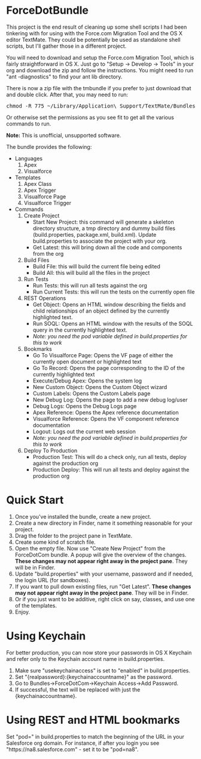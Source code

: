 <h1>ForceDotBundle</h1>
This project is the end result of cleaning up some shell scripts I had been tinkering with
for using with the Force.com Migration Tool and the OS X editor TextMate.  They could be 
potentially be used as standalone shell scripts, but I'll gather those in a different project.

<P>
You will need to download and setup the Force.com Migration Tool, which is fairly straightforward 
in OS X.  Just go to "Setup -> Develop -> Tools" in your org and download the zip and follow the 
instructions.  You might need to run "ant -diagnostics" to find your ant lib directory.
</P>

<P>
There is now a zip file with the tmbundle if you prefer to just download that and double click.  After that, you may need to run:
<pre>
chmod -R 775 ~/Library/Application\ Support/TextMate/Bundles/ForceDotCom.tmbundle/Tools
</pre>
Or otherwise set the permissions as you see fit to get all the various commands to run.

<P>
<B>Note:</B> This is unofficial, unsupported software.
</P>	
	
<P>
The bundle provides the following:
<UL>
<LI>Languages
	<OL>
		<LI>Apex
		<LI>Visualforce
	</OL>
<LI>Templates	
	<OL>
		<LI>Apex Class
		<LI>Apex Trigger
		<LI>Visualforce Page
		<LI>Visualforce Trigger
	</OL>
<LI>Commands
	<OL>
		<LI>Create Project
		<UL>
			<LI>Start New Project: this command will generate a skeleton directory structure, a tmp directory and dummy build files (build.properties, package.xml, build.xml).  Update build.properties to associate the project with your org.
			<LI>Get Latest: this will bring down all the code and components from the org
		</UL>
		<LI>Build Files
		<UL>
			<LI>Build File: this will build the current file being edited
			<LI>Build All: this will build all the files in the project
		</UL>
		<LI>Run Tests
		<UL>
			<LI>Run Tests: this will run all tests against the org
			<LI>Run Current Tests: this will run the tests on the currently open file
		</UL>
		<LI>REST Operations
		<UL>
			<LI>Get Object: Opens an HTML window describing the fields and child relationships of an object defined by the currently highlighted text.
			<LI>Run SOQL: Opens an HTML window with the results of the SOQL query in the currently highlighted text.
			<LI><I>Note: you need the pod variable defined in build.properties for this to work</I>
		</UL>
		<LI>Bookmarks
		<UL>
			<LI>Go To Visualforce Page: Opens the VF page of either the currently open document or highlighted text
			<LI>Go To Record: Opens the page corresponding to the ID of the currently highlighted text
			<LI>Execute/Debug Apex: Opens the system log
			<LI>New Custom Object: Opens the Custom Object wizard
			<LI>Custom Labels: Opens the Custom Labels page
			<LI>New Debug Log: Opens the page to add a new debug log/user
			<LI>Debug Logs: Opens the Debug Logs page
			<LI>Apex Reference: Opens the Apex reference documentation
			<LI>Visualforce Reference: Opens the VF component reference documentation
			<LI>Logout: Logs out the current web session
			<LI><I>Note: you need the pod variable defined in build.properties for this to work</I>
		</UL>
		<LI>Deploy To Production
		<UL>
			<LI>Production Test: This will do a check only, run all tests, deploy against the production org
			<LI>Production Deploy: This will run all tests and deploy against the production org
		</UL>
	</OL>
</UL>
</P>


<P>
<H1>Quick Start</H1>
<OL>
	<LI>Once you've installed the bundle, create a new project.
	<LI>Create a new directory in Finder, name it something reasonable for your project.
	<LI>Drag the folder to the project pane in TextMate.
	<LI>Create some kind of scratch file.
	<LI>Open the empty file.  Now use "Create New Project" from the ForceDotCom bundle.  A popup will give the overview of the changes. <B>These changes may not appear right away in the project pane</B>.  They will be in Finder.
	<LI>Update "build.properties" with your username, password and if needed, the login URL (for sandboxes).
	<LI>If you want to pull down existing files, run "Get Latest". <B>These changes may not appear right away in the project pane</B>.  They will be in Finder.
	<LI>Or if you just want to be additive, right click on say, classes, and use one of the templates.
	<LI>Enjoy.
</OL>
</P>
<P>
<H1>Using Keychain</H1>
For better production, you can now store your passwords in OS X Keychain and refer only to the Keychain account name in build.properties.  
<OL>
	<LI>Make sure "usekeychainaccess" is set to "enabled" in build.properties.
	<LI>Set "{realpassword}:{keychainaccountname}" as the password.
	<LI>Go to Bundles->ForceDotCom->Keychain Access->Add Password.
	<LI>If successful, the text will be replaced with just the {keychainaccountname}.
</OL>
<P>
<H1>Using REST and HTML bookmarks</H1>
Set "pod=" in build.properties to match the beginning of the URL in your Salesforce org domain.  For instance, if after you login you see "https://na8.salesforce.com" - set it to be "pod=na8".
</P>		
		
	
</P>
